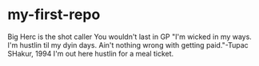 # my-first-repo
Big Herc is the shot caller
You wouldn't last in GP
"I'm wicked in my ways. I'm hustlin til my dyin days. Ain't nothing wrong with getting paid."-Tupac SHakur, 1994
I'm out here hustlin for a meal ticket.